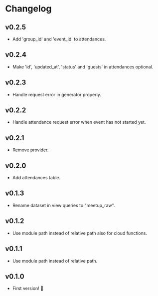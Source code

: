 # Changelog

## v0.2.5

- Add 'group_id' and 'event_id' to attendances.

## v0.2.4

- Make 'id', 'updated_at', 'status' and 'guests' in attendances optional.

## v0.2.3

- Handle request error in generator properly.

## v0.2.2

- Handle attendance request error when event has not started yet.

## v0.2.1

- Remove provider.

## v0.2.0

- Add attendances table.

## v0.1.3

- Rename dataset in view queries to "meetup_raw".

## v0.1.2

- Use module path instead of relative path also for cloud functions.

## v0.1.1

- Use module path instead of relative path.

## v0.1.0

- First version! 🎇

